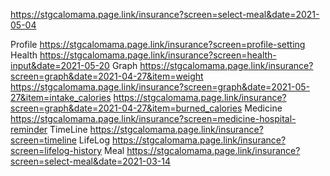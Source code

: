 
https://stgcalomama.page.link/insurance?screen=select-meal&date=2021-05-04

Profile
https://stgcalomama.page.link/insurance?screen=profile-setting
Health
https://stgcalomama.page.link/insurance?screen=health-input&date=2021-05-20
Graph
https://stgcalomama.page.link/insurance?screen=graph&date=2021-04-27&item=weight
https://stgcalomama.page.link/insurance?screen=graph&date=2021-05-27&item=intake_calories
https://stgcalomama.page.link/insurance?screen=graph&date=2021-04-27&item=burned_calories
Medicine
https://stgcalomama.page.link/insurance?screen=medicine-hospital-reminder
TimeLine
https://stgcalomama.page.link/insurance?screen=timeline
LifeLog
https://stgcalomama.page.link/insurance?screen=lifelog-history
Meal
https://stgcalomama.page.link/insurance?screen=select-meal&date=2021-03-14
